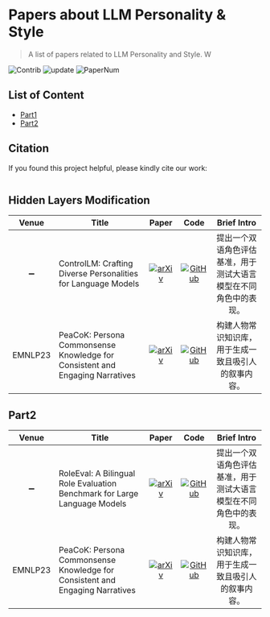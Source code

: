 
# Papers about LLM Personality & Style
> A list of papers related to LLM Personality and Style. W

<img src="https://img.shields.io/badge/Contributions-Welcome-278ea5" alt="Contrib"/> <img src="https://img.shields.io/badge/Last%20Update-2025--03--18-success" alt="update"/> <img src="https://img.shields.io/badge/Number%20of%20Papers-0-2D333B" alt="PaperNum"/>

## List of Content

- [Part1](#Part1)
- [Part2](#Part2)

## Citation

If you found this project helpful, please kindly cite our work:

```

```

## Hidden Layers Modification

| **Venue** | **Title** | **Paper** | **Code** | **Brief Intro** |
| :-------: | --------- |:---------:|:--------:|:---------------:|
| :heavy_minus_sign: | ControlLM: Crafting Diverse Personalities for Language Models | [![arXiv](https://img.shields.io/badge/arXiv-2312.16132-b31b1b.svg)](https://arxiv.org/pdf/2402.10151) | [![GitHub](https://img.shields.io/github/stars/Magnetic2014/RoleEval)](https://github.com/Magnetic2014/RoleEval) | 提出一个双语角色评估基准，用于测试大语言模型在不同角色中的表现。 |
| EMNLP23 | PeaCoK: Persona Commonsense Knowledge for Consistent and Engaging Narratives | [![arXiv](https://img.shields.io/badge/arXiv-2305.02364-b31b1b.svg)](http://arxiv.org/pdf/2305.02364) | [![GitHub](https://img.shields.io/github/stars/Silin159/PeaCoK)](https://github.com/WENGSYX/ControlLM?tab=readme-ov-file) | 构建人物常识知识库，用于生成一致且吸引人的叙事内容。 |

## Part2

| **Venue** | **Title** | **Paper** | **Code** | **Brief Intro** |
| :-------: | --------- |:---------:|:--------:|:---------------:|
| :heavy_minus_sign: | RoleEval: A Bilingual Role Evaluation Benchmark for Large Language Models | [![arXiv](https://img.shields.io/badge/arXiv-2312.16132-b31b1b.svg)](http://arxiv.org/pdf/2312.16132) | [![GitHub](https://img.shields.io/github/stars/Magnetic2014/RoleEval)](https://github.com/Magnetic2014/RoleEval) | 提出一个双语角色评估基准，用于测试大语言模型在不同角色中的表现。 |
| EMNLP23 | PeaCoK: Persona Commonsense Knowledge for Consistent and Engaging Narratives | [![arXiv](https://img.shields.io/badge/arXiv-2305.02364-b31b1b.svg)](http://arxiv.org/pdf/2305.02364) | [![GitHub](https://img.shields.io/github/stars/Silin159/PeaCoK)](https://github.com/Silin159/PeaCoK) | 构建人物常识知识库，用于生成一致且吸引人的叙事内容。 |

